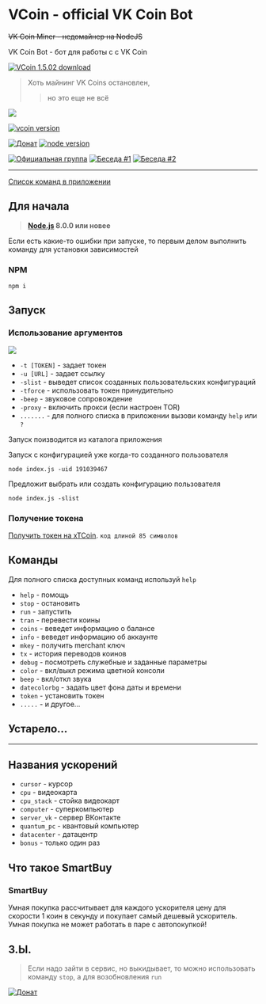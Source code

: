 # VCoin - official VK Coin Bot

<s>VK Coin Miner - недомайнер на NodeJS</s>

VK Coin Bot - бот для работы с с VK Coin


[![VCoin 1.5.02 download](https://img.shields.io/badge/VCoin%201.5.02-download-blue.svg?logo=github&style=for-the-badge)](https://github.com/xTCry/VCoin/archive/master.zip)

> Хоть майнинг VK Coins остановлен,
>> но это еще не всё

![](https://pp.userapi.com/c845122/v845122441/1e9fb5/7-vBaawGgh0.jpg)

[![vcoin version](https://img.shields.io/badge/VCoin-1.5.02-purple.svg?style=flat-square)](https://github.com/xTCry/VCoin/)

[![Донат](https://img.shields.io/badge/Донат-Qiwi-orange.svg)](https://qiwi.me/xtcry)
[![node version](https://img.shields.io/badge/node->%3D8.0-blue.svg?style=flat-square)](https://nodejs.org/)

[![Официальная группа](https://img.shields.io/badge/Официальная-группа-green.svg)](https://vk.cc/9ghtmS)
[![Беседа #1](https://img.shields.io/badge/Беседа-%231-yellow.svg?style=flat-square)](https://vk.cc/9fmVAc)
[![Беседа #2](https://img.shields.io/badge/Беседа-%232-yellow.svg?style=flat-square)](https://vk.cc/9ghKxb)


***

[Список команд в приложении](#команды)

## Для начала
> **[Node.js](https://nodejs.org/) 8.0.0 или новее**

Если есть какие-то ошибки при запуске, то первым делом выполнить команду для установки зависимостей
### NPM
```shell
npm i
```

## Запуск

### Использование аргументов

![](https://pp.userapi.com/c847020/v847020485/1d72be/ktfWqwnMjEY.jpg)

* `-t [TOKEN]`      - задает токен
* `-u [URL]`        - задает ссылку
* `-slist`          - выведет список созданных пользовательских конфигураций
* `-tforce`         - использовать токен принудительно
* `-beep`           - звуковое сопровождение
* `-proxy`          - включить прокси (если настроен TOR)
* `.......`         - для полного списка в приложении вызови команду `help` или `?`

<!--
Устарело
* `-tsum [sum]`     - сколько `score` переводить (знаки до запятой)
* `-autobuy`        - автопокупка ускорений
* `-autobuyItem`    - какое покупать [ускорение](#названия-ускорений)
* `-smartbuy`       - умная покупка ускорений
* `-hidespam`       - отключить вывод обновления коинов в лог консоли
* `-to [ID]`        - задает ID страницы для автоперевода `score`
* `-ti [seconds]`   - задает интервал автоперевода в секундах `[по умолчанию 3600 секунд (1 час)]`
-->

Запуск поизводится из каталога приложения

<!-- Запуск через [токен](#получение-токена) и донат в виде 1% от переводимых коинов разработчику
```shell
node index.js -t AAAAAAAAAAAAAAAAAAAAAAAAAAAAAAAAAAAAAAAAAAAAAAAAAAAAAAAAAAAAAAAAAAAAAA -donate 1%
``` -->

Запуск с конфигурацией уже когда-то созданного пользователя
```shell
node index.js -uid 191039467
```

Предложит выбрать или создать конфигурацию пользователя
```shell
node index.js -slist
```

### Получение токена

[Получить токен на xTCoin](https://xtcoin.mdewo.com). `код длиной 85 символов`

## Команды
Для полного списка доступных команд используй `help`
- `help`     - помощь 
- `stop`     - остановить 
- `run`      - запустить 
- `tran`     - перевести коины
- `coins`    - веведет информацию о балансе
- `info`     - веведет информацию об аккаунте
- `mkey`     - получить merchant ключ
- `tx`       - история переводов коинов
- `debug`    - посмотреть служебные и заданные параметры
- `color`    - вкл/выкл режима цветной консоли
- `beep`     - вкл/откл звука
- `datecolorbg`   - задать цвет фона даты и времени
- `token`   - установить токен
- `.....`   - и другое...

<!--
Устарело
- `price`    - вывести текущие цены 
- `buy`      - покупка ускорения
- `autobuy`  - вкл\выкл автопокупку ускорений
- `autoBuyItem` - выбрать какое ускорение покупать
- `smartbuy` - вкл\выкл умную покупку ускорений
- `tspam`    - вкл/откл вывод обновления коинов к консоль
-->

## Устарело...
***

## Названия ускорений
- `cursor` - курсор
- `cpu` - видеокарта
- `cpu_stack` - стойка видеокарт
- `computer` - суперкомпьютер
- `server_vk` - сервер ВКонтакте
- `quantum_pc` - квантовый компьютер
- `datacenter` - датацентр
- `bonus` - только один раз

## Что такое SmartBuy

### SmartBuy
Умная покупка рассчитывает для каждого ускорителя цену для скорости 1 коин в секунду и покупает самый дешевый ускоритель.
Умная покупка не может работать в паре с автопокупкой!


## З.Ы.
> Если надо зайти в сервис, но выкидывает, то можно использовать команду `stop`, а для возобновления `run`

[![Донат](https://img.shields.io/badge/Донат-Qiwi-orange.svg)](https://qiwi.me/xtcry)
